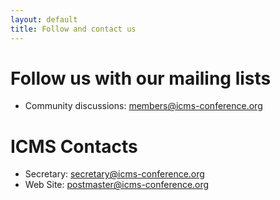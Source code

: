 ```yaml
---
layout: default
title: Follow and contact us
---
```


# Follow us with our mailing lists

* Community discussions:
 [members@icms-conference.org](http://lists.jacobs-university.de/mailman/listinfo/icms-conference)

# ICMS Contacts

* Secretary: [secretary@icms-conference.org](secretary@icms-conference.org)
* Web Site: [postmaster@icms-conference.org](postmaster@icms-conference.org)

